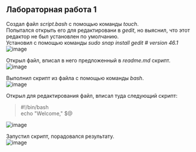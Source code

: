 ## Лабораторная работа 1
Создал файл *script.bash* с помощью команды *touch*.  
Попытался открыть его для редактировани в *gedit*, но выяснил, что этот редактор не был установлен по умолчанию.  
Установил с помощью команды *sudo snap install gedit # version 46.1*  
![image](https://github.com/user-attachments/assets/601f4537-1e38-423b-a7f4-a2a166e9dc8f)

Открыл файл, вписал в него предложенный в *readme.md* скрипт.  
![image](https://github.com/user-attachments/assets/b6e865ba-eb8f-40d2-873a-10c3272791de)


Выполнил скрипт из файла с помощью команды *bash*.  
![image](https://github.com/user-attachments/assets/a20a90fb-a842-409e-b244-96ea5d2ff779)


Открыл для редактирования файл, вписал туда следующий скрипт:  
>#!/bin/bash  
echo "Welcome," $@  

![image](https://github.com/user-attachments/assets/59bdfe97-f865-449d-981f-351c17bb21bd)

Запустил скрипт, порадовался результату.  
![image](https://github.com/user-attachments/assets/12f4c68b-7fff-4c44-8872-b3836c63c024)

